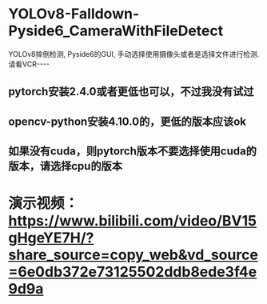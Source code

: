 # YOLOv8-Falldown-Pyside6_CameraWithFileDetect
YOLOv8摔倒检测,  Pyside6的GUI,  手动选择使用摄像头或者是选择文件进行检测. 请看VCR----

## pytorch安装2.4.0或者更低也可以，不过我没有试过
## opencv-python安装4.10.0的，更低的版本应该ok
## 如果没有cuda，则pytorch版本不要选择使用cuda的版本，请选择cpu的版本

# 演示视频： https://www.bilibili.com/video/BV15gHgeYE7H/?share_source=copy_web&vd_source=6e0db372e73125502ddb8ede3f4e9d9a


